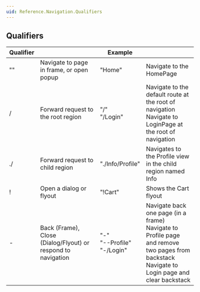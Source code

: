 ```yaml
---
uid: Reference.Navigation.Qualifiers
---
```



## Qualifiers

| Qualifier |                                                              | Example          |                                                              |
|-----------|--------------------------------------------------------------|------------------|--------------------------------------------------------------|
| ""        | Navigate to page in frame, or open popup                     | "Home"           | Navigate to the HomePage                                     |
| /         | Forward request to the root region                           | "/"<br>"/Login"  | Navigate to the default route at the root of navigation<br>Navigate to LoginPage at the root of navigation |
| ./        | Forward request to child region                              | "./Info/Profile" | Navigates to the Profile view in the child region named Info |
| !         | Open a dialog or flyout                                      | "!Cart"          | Shows the Cart flyout                                        |
| -         | Back (Frame), Close (Dialog/Flyout) or respond to navigation | "-"<br>"--Profile"<br>"-/Login" | Navigate back one page (in a frame)<br>Navigate to Profile page and remove two pages from backstack<br>Navigate to Login page and clear backstack |


